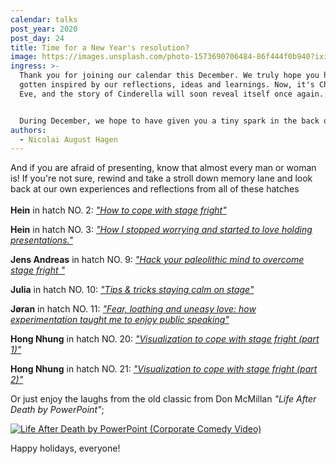 ```yaml
---
calendar: talks
post_year: 2020
post_day: 24
title: Time for a New Year's resolution?
image: https://images.unsplash.com/photo-1573690706484-86f444f0b940?ixid=MXwxMjA3fDB8MHxwaG90by1wYWdlfHx8fGVufDB8fHw%3D&ixlib=rb-1.2.1&auto=format&fit=crop&w=934&q=80
ingress: >-
  Thank you for joining our calendar this December. We truly hope you have
  gotten inspired by our reflections, ideas and learnings. Now, it's Christmas
  Eve, and the story of Cinderella will soon reveal itself once again. Relax. 


  During December, we hope to have given you a tiny spark in the back of your head. Share more with others, try presenting more, in the year to come. We promise you that it will be worth it!
authors:
  - Nicolai August Hagen
---
```

And if you are afraid of presenting, know that almost every man or woman is! If you're not sure, rewind and take a stroll down memory lane and look back at our own experiences and reflections from all of these hatches\
\
**Hein** in hatch NO. 2: *["How to cope with stage fright"](https://www.talks.christmas/2020/2)*

**Hein** in hatch NO. 3:  *["How I stopped worrying and started to love holding presentations."](https://www.talks.christmas/2020/3)*

**Jens Andreas** in hatch NO. 9:  *["Hack your paleolithic mind to overcome stage fright
"](https://www.talks.christmas/2020/9)*

**Julia** in hatch NO. 10:  *["Tips & tricks staying calm on stage"](https://www.talks.christmas/2020/10)*

**Jøran** in hatch NO. 11:  *["Fear, loathing and uneasy love: how experimentation taught me to enjoy public speaking"](https://www.talks.christmas/2020/11)*

**Hong Nhung** in hatch NO. 20:  *["Visualization to cope with stage fright (part 1)"](https://www.talks.christmas/2020/20)*

**Hong Nhung** in hatch NO. 21:  *["Visualization to cope with stage fright (part 2)"](https://www.talks.christmas/2020/21)*

Or just enjoy the laughs from the old classic from Don McMillan *"Life After Death by PowerPoint"*;

[![Life After Death by PowerPoint (Corporate Comedy Video)](https://img.youtube.com/vi/MjcO2ExtHso/0.jpg)](https://www.youtube.com/watch?v=MjcO2ExtHso "Life After Death by PowerPoint (Corporate Comedy Video)")

Happy holidays, everyone!